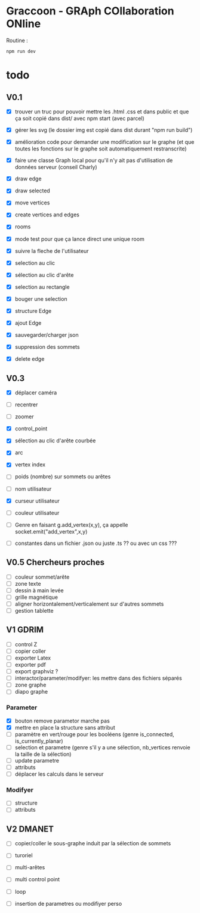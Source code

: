 # Graccoon - GRAph COllaboration ONline

Routine :

```
npm run dev
```

# todo

## V0.1

- [X] trouver un truc pour pouvoir mettre les .html .css et dans public et que ça soit copié dans dist/ avec npm start (avec parcel)
- [X] gérer les svg (le dossier img est copié dans dist durant "npm run build")
- [X] amélioration code pour demander une modification sur le graphe (et que toutes les fonctions sur le graphe soit automatiquement restranscrite)
- [X] faire une classe Graph local pour qu'il n'y ait pas d'utilisation de données serveur (conseil Charly) 

- [x] draw edge
- [X] draw selected

- [X] move vertices
- [X] create vertices and edges
- [X] rooms
- [X] mode test pour que ça lance direct une unique room
- [X] suivre la fleche de l'utilisateur

- [X] selection au clic
- [X] sélection au clic d'arête
- [X] selection au rectangle
- [X] bouger une selection

- [X] structure Edge
- [X] ajout Edge

- [X] sauvegarder/charger json

- [X] suppression des sommets
- [X] delete edge

## V0.3

- [X] déplacer caméra
- [ ] recentrer
- [ ] zoomer

- [X] control_point
- [X] sélection au clic d'arête courbée
- [X] arc
- [X] vertex index
- [ ] poids (nombre) sur sommets ou arêtes

- [ ] nom utilisateur
- [X] curseur utilisateur
- [ ] couleur utilisateur

- [ ] Genre en faisant g.add_vertex(x,y), ça appelle socket.emit("add_vertex",x,y)
- [ ] constantes dans un fichier .json ou juste .ts ?? ou avec un css ???

## V0.5 Chercheurs proches

- [ ] couleur sommet/arête
- [ ] zone texte
- [ ] dessin à main levée
- [ ] grille magnétique
- [ ] aligner horizontalement/verticalement sur d'autres sommets
- [ ] gestion tablette

## V1 GDRIM

- [ ] control Z
- [ ] copier coller
- [ ] exporter Latex
- [ ] exporter pdf
- [ ] export graphviz ?
- [ ] interactor/parameter/modifyer: les mettre dans des fichiers séparés
- [ ] zone graphe
- [ ] diapo graphe

### Parameter
- [X] bouton remove parametor marche pas
- [X] mettre en place la structure sans attribut
- [ ] paramètre en vert/rouge pour les booléens (genre is_connected, is_currently_planar)
- [ ] selection et parametre (genre s'il y a une sélection, nb_vertices renvoie la taille de la sélection)
- [ ] update parametre
- [ ] attributs
- [ ] déplacer les calculs dans le serveur

### Modifyer
- [ ] structure
- [ ] attributs

## V2 DMANET

- [ ] copier/coller le sous-graphe induit par la sélection de sommets
- [ ] turoriel
- [ ] multi-arêtes
- [ ] multi control point
- [ ] loop
- [ ] insertion de parametres ou modifiyer perso





